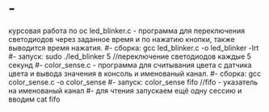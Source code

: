 # -
курсовая работа по ос
led_blinker.c - программа для переключения светодиодов через заданное время и по нажатию кнопки, также выводится время нажатия.
#-
сборка: gcc led_blinker.c -o led_blinker -lrt
#-
запуск: sudo ./led_blinker 5                     //переключение светодиодов каждые 5 секунд
#-
color_sense.c - программа для считывания цвета с датчика цвета и вывода значения в консоль и именованый канал.
#-
сборка: gcc color_sense.c -o color_sense
#-
запуск: color_sense fifo                         //fifo - указатель на именованый канал 
#-
для чтения запускаем ещё одну сессию и вводим cat fifo
